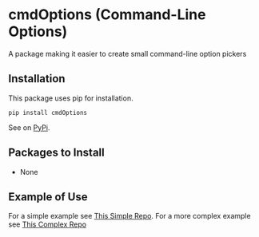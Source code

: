 # cmdOptions (Command-Line Options)
A package making it easier to create small command-line option pickers

## Installation
This package uses pip for installation.
```
pip install cmdOptions
```
See on [PyPi](https://pypi.org/project/cmdOptions/).

## Packages to Install
- None

## Example of Use
For a simple example see [This Simple Repo](https://github.com/EricWoll/cmdOptions-Example).
For a more complex example see [This Complex Repo](https://github.com/EricWoll/shoppingCart_cmdOptions)